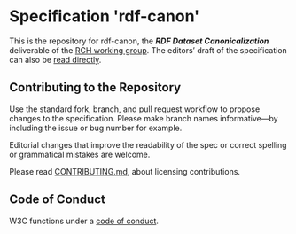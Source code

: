 
# Specification 'rdf-canon'

This is the repository for rdf-canon, the **_RDF Dataset Canonicalization_** deliverable of the [RCH working group](https://www.w3.org/groups/wg/rch). 
The editors’ draft of the specification can also be [read directly](https://w3c.github.io/rdf-canon/spec/).

## Contributing to the Repository

Use the standard fork, branch, and pull request workflow to propose changes to the specification. Please make branch names informative—by including the issue or bug number for example.

Editorial changes that improve the readability of the spec or correct spelling or grammatical mistakes are welcome.

Please read [CONTRIBUTING.md](CONTRIBUTING.md), about licensing contributions.

## Code of Conduct

W3C functions under a [code of conduct](https://www.w3.org/Consortium/cepc/).
